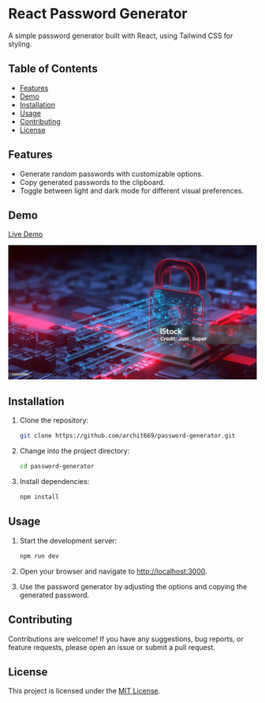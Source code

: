 # React Password Generator

A simple password generator built with React, using Tailwind CSS for styling.

## Table of Contents

- [Features](#features)
- [Demo](#demo)
- [Installation](#installation)
- [Usage](#usage)
- [Contributing](#contributing)
- [License](#license)

## Features

- Generate random passwords with customizable options.
- Copy generated passwords to the clipboard.
- Toggle between light and dark mode for different visual preferences.

## Demo

[Live Demo](https://password-generator-123.vercel.app/) <!-- Add a link to the live demo if available -->

![Demo GIF](src/images/background.jpg) <!-- Add a demo GIF or screenshots -->

## Installation

1. Clone the repository:

   ```bash
   git clone https://github.com/archit669/password-generator.git
   ```

2. Change into the project directory:

   ```bash
   cd password-generator
   ```

3. Install dependencies:

   ```bash
   npm install
   ```

## Usage

1. Start the development server:

   ```bash
   npm run dev
   ```

2. Open your browser and navigate to [http://localhost:3000](http://localhost:3000).

3. Use the password generator by adjusting the options and copying the generated password.

## Contributing

Contributions are welcome! If you have any suggestions, bug reports, or feature requests, please open an issue or submit a pull request.

## License

This project is licensed under the [MIT License](LICENSE).
